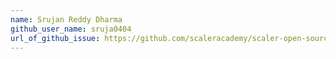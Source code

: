 ```yaml
---
name: Srujan Reddy Dharma
github_user_name: sruja0404
url_of_github_issue: https://github.com/scaleracademy/scaler-open-source-september-challenge/issues/1013
---
```

